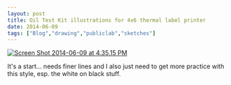 ```yaml
---
layout: post
title: Oil Test Kit illustrations for 4x6 thermal label printer
date: 2014-06-09
tags: ["Blog","drawing","publiclab","sketches"]
---
```


[![Screen Shot 2014-06-09 at 4.35.15 PM](http://unterbahn.com/wp-content/uploads/2014/06/Screen-Shot-2014-06-09-at-4.35.15-PM.png)](Screen-Shot-2014-06-09-at-4.35.15-PM.png)

It's a start... needs finer lines and I also just need to get more practice with this style, esp. the white on black stuff.